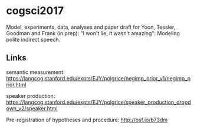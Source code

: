 # cogsci2017

Model, experiments, data, analyses and paper draft for Yoon, Tessler, Goodman and Frank (in prep): "I won't lie, it wasn't amazing": Modeling polite indirect speech.

## Links

semantic measurement: https://langcog.stanford.edu/expts/EJY/polgrice/negimp_prior_v1/negimp_prior.html

speaker production: https://langcog.stanford.edu/expts/EJY/polgrice/speaker_production_dropdown_v2/speaker.html

Pre-registration of hypotheses and procedure: http://osf.io/b73dm

